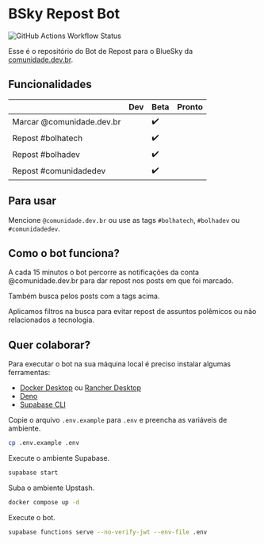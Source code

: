 # BSky Repost Bot

![GitHub Actions Workflow Status](https://img.shields.io/github/actions/workflow/status/daniloraisi/bsky-repost-bot/deploy-function.yml?branch=main&style=for-the-badge&logo=bluesky&label=comunidade.dev.br)

Esse é o repositório do Bot de Repost para o BlueSky da <a href="https://bsky.app/profile/comunidade.dev.br" rel="noopener noreferrer" target="_blank">comunidade.dev.br</a>.

## Funcionalidades

|                           | Dev | Beta               | Pronto |
| ------------------------- | --- | ------------------ | ------ |
| Marcar @comunidade.dev.br |     | :heavy_check_mark: |        |
| Repost #bolhatech         |     | :heavy_check_mark: |        |
| Repost #bolhadev          |     | :heavy_check_mark: |        |
| Repost #comunidadedev     |     | :heavy_check_mark: |        |

## Para usar

Mencione `@comunidade.dev.br` ou use as tags `#bolhatech`, `#bolhadev` ou `#comunidadedev`.

## Como o bot funciona?

A cada 15 minutos o bot percorre as notificações da conta @comunidade.dev.br para
dar repost nos posts em que foi marcado.

Também busca pelos posts com a tags acima.

Aplicamos filtros na busca para evitar repost de assuntos polêmicos ou não relacionados
a tecnologia.

## Quer colaborar?

Para executar o bot na sua máquina local é preciso instalar algumas ferramentas:

- [Docker Desktop](https://www.docker.com/products/docker-desktop) ou [Rancher Desktop](https://rancherdesktop.io/)
- [Deno](https://deno.land/)
- [Supabase CLI](https://supabase.io/docs/guides/cli)

Copie o arquivo `.env.example` para `.env` e preencha as variáveis de ambiente.

```bash
cp .env.example .env
```

Execute o ambiente Supabase.

```bash
supabase start
```

Suba o ambiente Upstash.

```bash
docker compose up -d
```

Execute o bot.

```bash
supabase functions serve --no-verify-jwt --env-file .env
```
